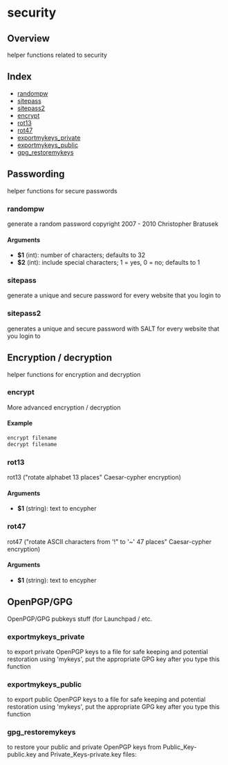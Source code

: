 # security

## Overview

helper functions related to security

## Index

* [randompw](#randompw)
* [sitepass](#sitepass)
* [sitepass2](#sitepass2)
* [encrypt](#encrypt)
* [rot13](#rot13)
* [rot47](#rot47)
* [exportmykeys_private](#exportmykeys_private)
* [exportmykeys_public](#exportmykeys_public)
* [gpg_restoremykeys](#gpg_restoremykeys)

## Passwording

helper functions for secure passwords

### randompw

generate a random password
copyright 2007 - 2010 Christopher Bratusek

#### Arguments

* **$1** (int): number of characters; defaults to 32
* **$2** (int): include special characters; 1 = yes, 0 = no; defaults to 1

### sitepass

generate a unique and secure password for every website that you login to

### sitepass2

generates a unique and secure password with SALT for every website that you login to

## Encryption / decryption

helper functions for encryption and decryption

### encrypt

More advanced encryption / decryption

#### Example

```bash
encrypt filename
decrypt filename
```

### rot13

rot13 ("rotate alphabet 13 places" Caesar-cypher encryption)

#### Arguments

* **$1** (string): text to encypher

### rot47

rot47 ("rotate ASCII characters from '!" to '~' 47 places" Caesar-cypher encryption)

#### Arguments

* **$1** (string): text to encypher

## OpenPGP/GPG

OpenPGP/GPG pubkeys stuff (for Launchpad / etc.

### exportmykeys_private

to export private OpenPGP keys to a file for safe keeping and potential restoration
using 'mykeys', put the appropriate GPG key after you type this function

### exportmykeys_public

to export public OpenPGP keys to a file for safe keeping and potential restoration
using 'mykeys', put the appropriate GPG key after you type this function

### gpg_restoremykeys

to restore your public and private OpenPGP keys
from Public_Key-public.key and Private_Keys-private.key files:

